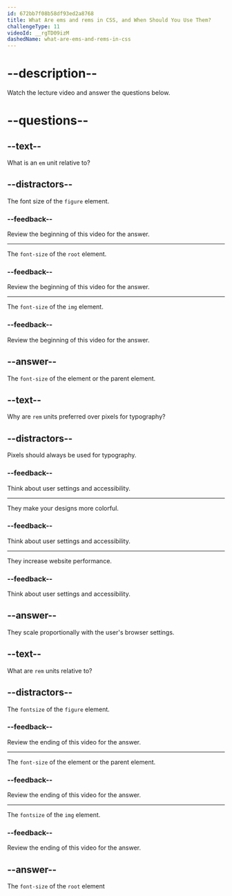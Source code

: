 ```yaml
---
id: 672bb7f08b58df93ed2a8768
title: What Are ems and rems in CSS, and When Should You Use Them?
challengeType: 11
videoId: __rgTD09izM
dashedName: what-are-ems-and-rems-in-css
---
```


# --description--

Watch the lecture video and answer the questions below.

# --questions--

## --text--

What is an `em` unit relative to?

## --distractors--

The font size of the `figure` element.

### --feedback--

Review the beginning of this video for the answer.

---

The `font-size` of the `root` element.

### --feedback--

Review the beginning of this video for the answer.

---

The `font-size` of the `img` element.

### --feedback--

Review the beginning of this video for the answer.

## --answer--

The `font-size` of the element or the parent element.

## --text--

Why are `rem` units preferred over pixels for typography?

## --distractors--

Pixels should always be used for typography.

### --feedback--

Think about user settings and accessibility.

---

They make your designs more colorful.

### --feedback--

Think about user settings and accessibility.

---

They increase website performance.

### --feedback--

Think about user settings and accessibility.

## --answer--

They scale proportionally with the user's browser settings.

## --text--

What are `rem` units relative to?

## --distractors--

The `fontsize` of the `figure` element.

### --feedback--

Review the ending of this video for the answer.

---

The `font-size` of the element or the parent element.

### --feedback--

Review the ending of this video for the answer.

---

The `fontsize` of the `img` element.

### --feedback--

Review the ending of this video for the answer.

## --answer--

The `font-size` of the `root` element

